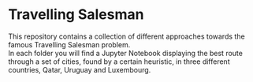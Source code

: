 # Travelling Salesman
This repository contains a collection of different approaches towards the famous Travelling Salesman problem.\
In each folder you will find a Jupyter Notebook displaying the best route through a set of cities, found by a certain heuristic, in three different countries, Qatar, Uruguay and Luxembourg.
